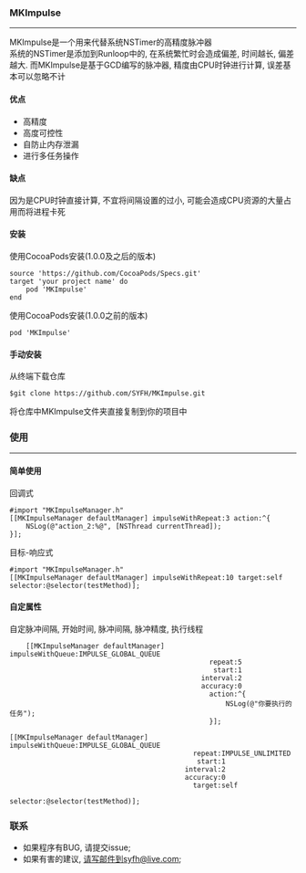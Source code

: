 ### MKImpulse
---------
MKImpulse是一个用来代替系统NSTimer的高精度脉冲器  
系统的NSTimer是添加到Runloop中的, 在系统繁忙时会造成偏差, 时间越长, 偏差越大. 而MKImpulse是基于GCD编写的脉冲器, 精度由CPU时钟进行计算, 误差基本可以忽略不计

#### 优点
 - 高精度
 - 高度可控性
 - 自防止内存泄漏
 - 进行多任务操作

#### 缺点
因为是CPU时钟直接计算, 不宜将间隔设置的过小, 可能会造成CPU资源的大量占用而将进程卡死

#### 安装
使用CocoaPods安装(1.0.0及之后的版本)
```
source 'https://github.com/CocoaPods/Specs.git'
target 'your project name' do
	pod 'MKImpulse'
end
```
使用CocoaPods安装(1.0.0之前的版本)
```
pod 'MKImpulse'
```

#### 手动安装
从终端下载仓库
```
$git clone https://github.com/SYFH/MKImpulse.git
```
将仓库中MKImpulse文件夹直接复制到你的项目中

### 使用
---------------------
#### 简单使用
回调式
```
#import "MKImpulseManager.h"
[[MKImpulseManager defaultManager] impulseWithRepeat:3 action:^{
	NSLog(@"action_2:%@", [NSThread currentThread]);
}];
```

目标-响应式
```
#import "MKImpulseManager.h"
[[MKImpulseManager defaultManager] impulseWithRepeat:10 target:self selector:@selector(testMethod)];
```

#### 自定属性
自定脉冲间隔, 开始时间, 脉冲间隔, 脉冲精度, 执行线程
```
    [[MKImpulseManager defaultManager] impulseWithQueue:IMPULSE_GLOBAL_QUEUE
                                                 repeat:5
                                                  start:1
                                               interval:2
                                               accuracy:0
                                                 action:^{
                                                     NSLog(@"你要执行的任务");
                                                 }];

[[MKImpulseManager defaultManager] impulseWithQueue:IMPULSE_GLOBAL_QUEUE
                                             repeat:IMPULSE_UNLIMITED
                                              start:1
                                           interval:2
                                           accuracy:0
                                             target:self
                                           selector:@selector(testMethod)];
```

### 联系
- 如果程序有BUG, 请提交issue;
- 如果有害的建议, 请写邮件到syfh@live.com;
